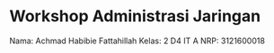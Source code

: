 # Workshop Administrasi Jaringan

Nama: Achmad Habibie Fattahillah
Kelas: 2 D4 IT A
NRP: 3121600018
